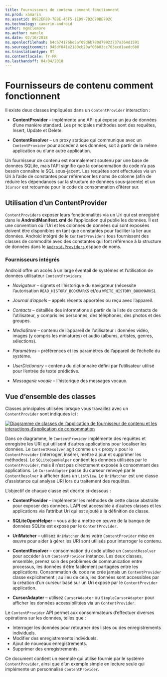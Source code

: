 ```yaml
---
title: Fournisseurs de contenu comment fonctionnent
ms.prod: xamarin
ms.assetid: B9E2EF89-7EBE-45F5-1ED9-7D2C70BE792C
ms.technology: xamarin-android
author: mgmclemore
ms.author: mamcle
ms.date: 02/16/2018
ms.openlocfilehash: b4c674176be5af09d6b780d79923737a364d1591
ms.sourcegitcommit: 945df041e2180cb20af08b83cc703ecd1aedc6b0
ms.translationtype: MT
ms.contentlocale: fr-FR
ms.lasthandoff: 04/04/2018
---
```

# <a name="how-content-providers-work"></a>Fournisseurs de contenu comment fonctionnent

Il existe deux classes impliquées dans un `ContentProvider` interaction :

- **ContentProvider** &ndash; implémente une API qui expose un jeu de données d’une manière standard. Les principales méthodes sont des requêtes, Insert, Update et Delete.

- **ContentResolver** &ndash; un proxy statique qui communique avec un `ContentProvider` pour accéder à ses données, soit à partir de la même application ou d’une autre application.

Un fournisseur de contenu est normalement soutenu par une base de données SQLite, mais l’API signifie que la consommation du code n’a pas besoin connaître le SQL sous-jacent. Les requêtes sont effectuées via un Uri à l’aide de constantes pour référencer les noms de colonne (afin de réduire les dépendances sur la structure de données sous-jacente) et un `ICursor` est retournée pour le code de consommation d’itérer sur.


## <a name="consuming-a-contentprovider"></a>Utilisation d’un ContentProvider

`ContentProviders` exposer leurs fonctionnalités via un Uri qui est enregistré dans le **AndroidManifest.xml** de l’application qui publie les données. Il est une convention où l’Uri et les colonnes de données qui sont exposées doivent être disponibles en tant que constantes pour faciliter la lier aux données. Android intégré de le `ContentProviders` tous fournissent des classes de commodité avec des constantes qui font référence à la structure de données dans le [ `Android.Providers` ](https://developer.xamarin.com/api/namespace/Android.Provider/) espace de noms.



### <a name="built-in-providers"></a>Fournisseurs intégrés

Android offre un accès à un large éventail de systèmes et l’utilisation de données utilisateur `ContentProviders`:

- *Navigateur* &ndash; signets et l’historique du navigateur (nécessite l’autorisation `READ_HISTORY_BOOKMARKS` et/ou `WRITE_HISTORY_BOOKMARKS`).

- *Journal d’appels* &ndash; appels récents apportées ou reçu avec l’appareil.

- *Contacts* &ndash; détaillée des informations à partir de la liste de contacts de l’utilisateur, y compris les personnes, des téléphones, des photos et des groupes.

- *MediaStore* &ndash; contenu de l’appareil de l’utilisateur : données vidéo, images (y compris les miniatures) et audio (albums, artistes, genres, sélections).

- *Paramètres* &ndash; préférences et les paramètres de l’appareil de l’échelle du système.

- *UserDictionary* &ndash; contenu du dictionnaire défini par l’utilisateur utilisé pour l’entrée de texte prédictive.

- *Messagerie vocale* &ndash; l’historique des messages vocaux.



## <a name="classes-overview"></a>Vue d’ensemble des classes

Classes principales utilisées lorsque vous travaillez avec un `ContentProvider` sont indiquées ici :

[![Diagramme de classes de l’application de fournisseur de contenu et les interactions d’application de consommation](how-it-works-images/classdiagram1.png)](how-it-works-images/classdiagram1.png#lightbox)

Dans ce diagramme, le `ContentProvider` implémente des requêtes et enregistre les URI qui utilisent d’autres applications pour localiser les données. Le `ContentResolver` agit comme un « proxy » pour le `ContentProvider` (interroger, insérer, mettre à jour et supprimer les méthodes). Le `SQLiteOpenHelper` contient les données utilisées par le `ContentProvider`, mais il n’est pas directement exposée à consommant des applications.
Le `CursorAdapter` passe du curseur renvoyé par le `ContentResolver` à afficher dans un `ListView`. Le `UriMatcher` est une classe d’assistance qui analyse URI lors du traitement des requêtes.

L’objectif de chaque classe est décrite ci-dessous :

- **ContentProvider** &ndash; implémenter les méthodes de cette classe abstraite pour exposer des données. L’API est accessible à d’autres classes et les applications via l’attribut Uri qui est ajouté à la définition de classe.

- **SQLiteOpenHelper** &ndash; vous aide à mettre en œuvre de la banque de données SQLite est exposé par le `ContentProvider`.

- **UriMatcher** &ndash; utilisez `UriMatcher` dans votre `ContentProvider` mise en œuvre pour aider à gérer les URI sont utilisés pour interroger le contenu.

- **ContentResolver** &ndash; consommation du code utilise un `ContentResolver` pour accéder à un `ContentProvider` instance. Les deux classes, ensemble, prenez soin des problèmes de communication entre processus, les données d’être facilement partagées entre les applications. Consommation du code ne crée jamais un `ContentProvider` classe explicitement ; au lieu de cela, les données sont accessibles par la création d’un curseur basé sur un Uri exposé par le `ContentProvider` application.

- **CursorAdapter** &ndash; utilisez `CursorAdapter` ou `SimpleCursorAdapter` pour afficher les données accessibilitées via un `ContentProvider`.

Le `ContentProvider` API permet aux consommateurs d’effectuer diverses opérations sur les données, telles que :

-  Interroger les données pour retourner des listes ou des enregistrements individuels.
-  Modifier des enregistrements individuels.
-  Ajout de nouveaux enregistrements.
-  Supprimer des enregistrements.

Ce document contient un exemple qui utilise fournie par le système `ContentProvider`, ainsi que d’un exemple simple en lecture seule qui implémente un personnalisé `ContentProvider`.

